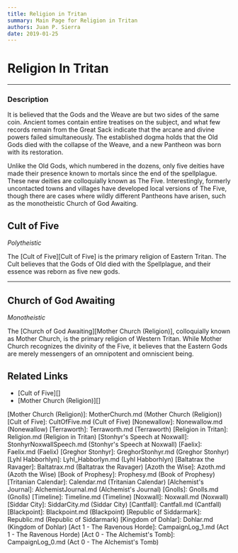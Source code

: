 ```yaml
---
title: Religion in Tritan
summary: Main Page for Religion in Tritan
authors: Juan P. Sierra
date: 2019-01-25
---
```


# Religion In Tritan

-----


### Description

It is believed that the Gods and the Weave are but two sides of the same coin. Ancient tomes contain entire treatises on the subject, and what few records remain from the Great Sack indicate that the arcane and divine powers failed simultaneously. The established dogma holds that the Old Gods died with the collapse of the Weave, and a new Pantheon was born with its restoration.

Unlike the Old Gods, which numbered in the dozens, only five deities have made their presence known to mortals since the end of the spellplague. These new deities are colloquially known as The Five. Interestingly, formerly uncontacted towns and villages have developed local versions of The Five, though there are cases where wildly different Pantheons have arisen, such as the monotheistic Church of God Awaiting.


## Cult of Five

*Polytheistic*

The [Cult of Five][Cult of Five] is the primary religion of Eastern Tritan. The Cult believes that the Gods of Old died with the Spellplague, and their essence was reborn as five new gods.

---

## Church of God Awaiting

*Monotheistic*

The [Church of God Awaiting][Mother Church (Religion)], colloquially known as Mother Church, is the primary religion of Western Tritan. While Mother Church recognizes the divinity of the Five, it believes that the Eastern Gods are merely messengers of an omnipotent and omniscient being.



## Related Links

- [Cult of Five][]
- [Mother Church (Religion)][]

[Republic Expeditionary Forces]: REF.md (Republic Expeditionary Forces)
[Gahrdynyr Trade House]: GahrdynyrTradeHouse.md (Gahrdynyr Trade House)
[Mother Church (Religion)]: MotherChurch.md (Mother Church (Religion))
[Cult of Five]: CultOfFive.md (Cult of Five)
[Nonewallow]: Nonewallow.md (Nonewallow)
[Terraworth]: Terraworth.md (Terraworth)
[Religion in Tritan]: Religion.md (Religion in Tritan)
[Stonhyr's Speech at Noxwall]: StonhyrNoxwallSpeech.md (Stonhyr's Speech at Noxwall)
[Faelix]: Faelix.md (Faelix)
[Greghor Stonhyr]: GreghorStonhyr.md (Greghor Stonhyr)
[Lyhl Habborhlyn]: Lyhl_Habborlyn.md (Lyhl Habborhlyn)
[Baltatrax the Ravager]: Baltatrax.md (Baltatrax the Ravager)
[Azoth the Wise]: Azoth.md (Azoth the Wise)
[Book of Prophesy]: Prophesy.md (Book of Prophesy)
[Tritanian Calendar]: Calendar.md (Tritanian Calendar)
[Alchemist's Journal]: AlchemistJournal.md (Alchemist's Journal)
[Gnolls]: Gnolls.md (Gnolls)
[Timeline]: Timeline.md (Timeline)
[Noxwall]: Noxwall.md (Noxwall)
[Siddar City]: SiddarCity.md (Siddar City)
[Cantfall]: Cantfall.md (Cantfall)
[Blackpoint]: Blackpoint.md (Blackpoint)
[Republic of Siddarmark]: Republic.md (Republic of Siddarmark)
[Kingdom of Dohlar]: Dohlar.md (Kingdom of Dohlar)
[Act 1 - The Ravenous Horde]: CampaignLog_1.md (Act 1 - The Ravenous Horde)
[Act 0 - The Alchemist's Tomb]: CampaignLog_0.md (Act 0 - The Alchemist's Tomb)